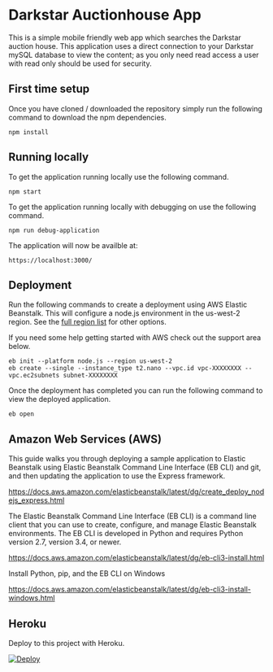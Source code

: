 # Darkstar Auctionhouse App

This is a simple mobile friendly web app which searches the Darkstar auction house. This application uses a direct connection to your Darkstar mySQL database to view the content; as you only need read access a user with read only should be used for security.

## First time setup

Once you have cloned / downloaded the repository simply run the following command to download the npm dependencies.

```
npm install
```

## Running locally

To get the application running locally use the following command.

```
npm start
```

To get the application running locally with debugging on use the following command.

```
npm run debug-application
```

The application will now be availble at:

```
https://localhost:3000/
```


## Deployment

Run the following commands to create a deployment using AWS Elastic Beanstalk. This will configure a node.js environment in the us-west-2 region. See the [full region list](https://docs.aws.amazon.com/general/latest/gr/rande.html#ec2_region) for other options.

If you need some help getting started with AWS check out the support area below.

```
eb init --platform node.js --region us-west-2
eb create --single --instance_type t2.nano --vpc.id vpc-XXXXXXXX --vpc.ec2subnets subnet-XXXXXXXX
```

Once the deployment has completed you can run the following command to view the deployed application.

```
eb open
```

## Amazon Web Services (AWS)

This guide walks you through deploying a sample application to Elastic Beanstalk using Elastic Beanstalk Command Line Interface (EB CLI) and git, and then updating the application to use the Express framework.

https://docs.aws.amazon.com/elasticbeanstalk/latest/dg/create_deploy_nodejs_express.html

The Elastic Beanstalk Command Line Interface (EB CLI) is a command line client that you can use to create, configure, and manage Elastic Beanstalk environments. The EB CLI is developed in Python and requires Python version 2.7, version 3.4, or newer.

https://docs.aws.amazon.com/elasticbeanstalk/latest/dg/eb-cli3-install.html

Install Python, pip, and the EB CLI on Windows

https://docs.aws.amazon.com/elasticbeanstalk/latest/dg/eb-cli3-install-windows.html

## Heroku

Deploy to this project with Heroku.

[![Deploy](https://www.herokucdn.com/deploy/button.svg)](https://heroku.com/deploy)
